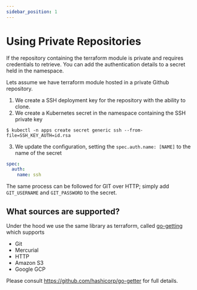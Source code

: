 ```yaml
---
sidebar_position: 1
---
```


# Using Private Repositories

If the repository containing the terraform module is private and requires credentials to retrieve. You can add the authentication details to a secret held in the namespace.

Lets assume we have terraform module hosted in a private Github repository.

1. We create a SSH deployment key for the repository with the ability to clone.
2. We create a Kubernetes secret in the namespace containing the SSH private key

```shell
$ kubectl -n apps create secret generic ssh --from-file=SSH_KEY_AUTH=id.rsa
```

3. We update the configuration, setting the `spec.auth.name: [NAME]` to the name of the secret

```YAML
spec:
  auth:
    name: ssh
```

The same process can be followed for GIT over HTTP; simply add `GIT_USERNAME` and `GIT_PASSWORD` to the secret.

## What sources are supported?

Under the hood we use the same library as terraform, called [go-getting](https://github.com/hashicorp/go-getter) which supports

* Git
* Mercurial
* HTTP
* Amazon S3
* Google GCP

Please consult https://github.com/hashicorp/go-getter for full details.
